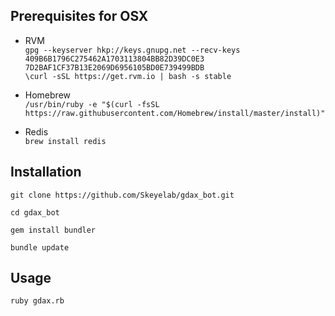 Prerequisites for OSX
---------------------

-   RVM  
    `gpg --keyserver hkp://keys.gnupg.net --recv-keys
    409B6B1796C275462A1703113804BB82D39DC0E3
    7D2BAF1CF37B13E2069D6956105BD0E739499BDB`  
    `\curl -sSL https://get.rvm.io | bash -s stable`
    

-   Homebrew  
    `/usr/bin/ruby -e "$(curl -fsSL
    https://raw.githubusercontent.com/Homebrew/install/master/install)"`

-   Redis  
    `brew install redis`

Installation
------------

`git clone https://github.com/Skeyelab/gdax_bot.git`

`cd gdax_bot`

`gem install bundler`

`bundle update`

Usage
-----

`ruby gdax.rb`
